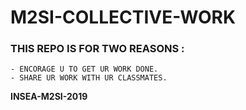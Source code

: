 # M2SI-COLLECTIVE-WORK

### THIS REPO IS FOR TWO REASONS : 


    - ENCORAGE U TO GET UR WORK DONE.
    - SHARE UR WORK WITH UR CLASSMATES.






**INSEA-M2SI-2019**
